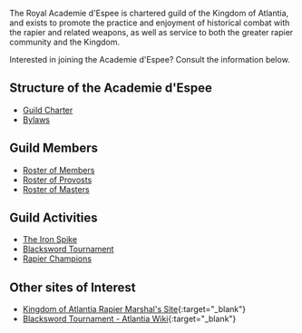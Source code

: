 ---
---

The Royal Academie d'Espee is chartered guild of the Kingdom of Atlantia, and exists to promote the practice and enjoyment of historical combat with the rapier and related weapons, as well as service to both the greater rapier community and the Kingdom.

Interested in joining the Academie d'Espee? Consult the information below.

## Structure of the Academie d'Espee

* [Guild Charter](charter)
* [Bylaws](bylaws)

## Guild Members

* [Roster of Members](members)
* [Roster of Provosts](provosts)
* [Roster of Masters](masters)

## Guild Activities

* [The Iron Spike](iron-spike)
* [Blacksword Tournament](blacksword)
* [Rapier Champions](queens-champions)

## Other sites of Interest

* [Kingdom of Atlantia Rapier Marshal's Site](https://marshal.atlantia.sca.org/rapier/){:target="_blank"}
* [Blacksword Tournament - Atlantia Wiki](https://www.wiki.atlantia.sca.org/index.php?title=Blacksword_Tournament){:target="_blank"}
